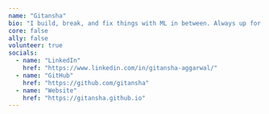 ```yaml
---
name: "Gitansha"
bio: "I build, break, and fix things with ML in between. Always up for learning, growing, and debugging life with awesome Women in tech."
core: false
ally: false
volunteer: true
socials:
  - name: "LinkedIn"
    href: "https://www.linkedin.com/in/gitansha-aggarwal/"
  - name: "GitHub"
    href: "https://github.com/gitansha"
  - name: "Website"
    href: "https://gitansha.github.io"
---
```

